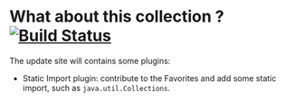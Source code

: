 # What about this collection ? [![Build Status](https://travis-ci.org/glhez/eclipse-plugins.svg?branch=master)](https://travis-ci.org/glhez/eclipse-plugins)

The update site will contains some plugins:

- Static Import plugin: contribute to the Favorites and add some static import, such as `java.util.Collections`.